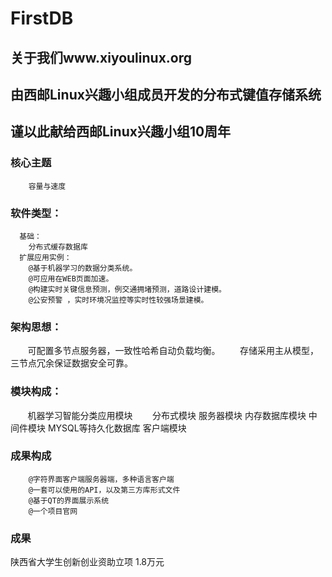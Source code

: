 # FirstDB  

## 关于我们www.xiyoulinux.org
## 由西邮Linux兴趣小组成员开发的分布式键值存储系统
## 谨以此献给西邮Linux兴趣小组10周年
### 核心主题
        容量与速度
### 软件类型：
      基础：
        分布式缓存数据库
      扩展应用实例：
        @基于机器学习的数据分类系统。
        @可应用在WEB页面加速。
        @构建实时关键信息预测，例交通拥堵预测，道路设计建模。
        @公安预警 ，实时环境况监控等实时性较强场景建模。
### 架构思想：
        可配置多节点服务器，一致性哈希自动负载均衡。
        存储采用主从模型，三节点冗余保证数据安全可靠。
### 模块构成：
        机器学习智能分类应用模块
        分布式模块
        服务器模块
        内存数据库模块
        中间件模块
        MYSQL等持久化数据库
        客户端模块
        
### 成果构成
        @字符界面客户端服务器端，多种语言客户端
        @一套可以使用的API，以及第三方库形式文件
        @基于QT的界面展示系统
        @一个项目官网

### 成果
陕西省大学生创新创业资助立项 1.8万元
